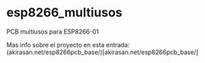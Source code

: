 # esp8266_multiusos
PCB multiusos para ESP8266-01

Mas info sobre el proyecto en esta entrada: (akirasan.net/esp8266pcb_base/)[akirasan.net/esp8266pcb_base/]
